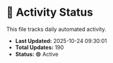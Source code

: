 # 🤖 Activity Status

This file tracks daily automated activity.

- **Last Updated:** 2025-10-24 09:30:01
- **Total Updates:** 190
- **Status:** 🟢 Active
